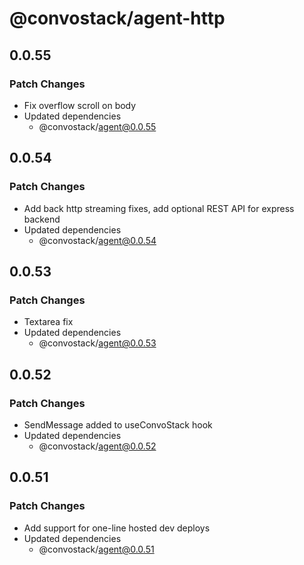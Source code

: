 # @convostack/agent-http

## 0.0.55

### Patch Changes

- Fix overflow scroll on body
- Updated dependencies
  - @convostack/agent@0.0.55

## 0.0.54

### Patch Changes

- Add back http streaming fixes, add optional REST API for express backend
- Updated dependencies
  - @convostack/agent@0.0.54

## 0.0.53

### Patch Changes

- Textarea fix
- Updated dependencies
  - @convostack/agent@0.0.53

## 0.0.52

### Patch Changes

- SendMessage added to useConvoStack hook
- Updated dependencies
  - @convostack/agent@0.0.52

## 0.0.51

### Patch Changes

- Add support for one-line hosted dev deploys
- Updated dependencies
  - @convostack/agent@0.0.51
